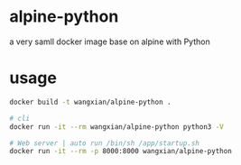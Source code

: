 # alpine-python
a very samll docker image base on alpine with Python

# usage

```bash
docker build -t wangxian/alpine-python .

# cli
docker run -it --rm wangxian/alpine-python python3 -V

# Web server | auto run /bin/sh /app/startup.sh
docker run -it --rm -p 8000:8000 wangxian/alpine-python
```